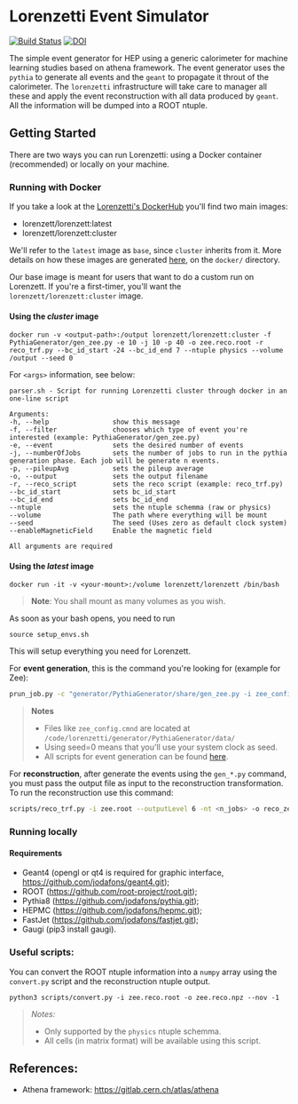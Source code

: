 # Lorenzetti Event Simulator

[![Build Status](https://travis-ci.org/jodafons/lorenzett.svg?branch=master)](https://travis-ci.org/jodafons/lorenzett)
[![DOI](https://zenodo.org/badge/248031762.svg)](https://zenodo.org/badge/latestdoi/248031762)

The simple event generator for HEP using a generic calorimeter for machine learning 
studies based on athena framework. The event generator uses the `pythia` to
generate all events and the `geant` to propagate it throut of the calorimeter.
The `lorenzetti` infrastructure will take care to manager all these and apply
the event reconstruction with all data produced by `geant`. All the information
will be dumped into a ROOT ntuple.

## Getting Started

There are two ways you can run Lorenzetti: using a Docker container (recommended) or locally on your machine.

### Running with Docker

If you take a look at the [Lorenzetti's DockerHub](https://hub.docker.com/r/lorenzetti/lorenzetti) you'll find two main images:

* lorenzett/lorenzett:latest
* lorenzett/lorenzett:cluster

We'll refer to the `latest` image as `base`, since `cluster` inherits from it. More details on how these images are generated [here](https://github.com/jodafons/lorenzetti/tree/master/docker), on the `docker/` directory.

Our base image is meant for users that want to do a custom run on Lorenzett. If you're a first-timer, you'll want the `lorenzett/lorenzett:cluster` image.

#### Using the *cluster* image

```
docker run -v <output-path>:/output lorenzett/lorenzett:cluster -f PythiaGenerator/gen_zee.py -e 10 -j 10 -p 40 -o zee.reco.root -r reco_trf.py --bc_id_start -24 --bc_id_end 7 --ntuple physics --volume /output --seed 0
```

For `<args>` information, see below:

```
parser.sh - Script for running Lorenzetti cluster through docker in an one-line script
 
Arguments:
-h, --help                show this message
-f, --filter              chooses which type of event you're interested (example: PythiaGenerator/gen_zee.py)
-e, --event               sets the desired number of events
-j, --numberOfJobs        sets the number of jobs to run in the pythia generation phase. Each job will be generate n events.
-p, --pileupAvg           sets the pileup average
-o, --output              sets the output filename
-r, --reco_script         sets the reco script (example: reco_trf.py)
--bc_id_start             sets bc_id_start
--bc_id_end               sets bc_id_end
--ntuple                  sets the ntuple schemma (raw or physics)
--volume                  The path where everything will be mount
--seed                    The seed (Uses zero as default clock system)
--enableMagneticField     Enable the magnetic field
 
All arguments are required
```

#### Using the *latest* image

```
docker run -it -v <your-mount>:/volume lorenzett/lorenzett /bin/bash
```

> **Note**: You shall mount as many volumes as you wish.

As soon as your bash opens, you need to run
```
source setup_envs.sh
```

This will setup everything you need for Lorenzett.

For **event generation**, this is the command you're looking for (example for Zee):
```bash
prun_job.py -c "generator/PythiaGenerator/share/gen_zee.py -i zee_config.cmnd --outputLevel 6 --seed 0 -evt <n_events> --pileupAvg <average-pileup> --bc_id_start -8 --bc_id_end 7" -o zee.root -mt <n_threads> -n <n_jobs>
```

> **Notes**
> - Files like `zee_config.cmnd` are located at `/code/lorenzetti/generator/PythiaGenerator/data/`
> - Using seed=0 means that you'll use your system clock as seed.
> - All scripts for event generation can be found [here](https://github.com/jodafons/lorenzetti/tree/master/generator/PythiaGenerator/share).


For **reconstruction**, after generate the events using the `gen_*.py` command, you must pass the output file as input to the reconstruction transformation. To run the reconstruction use this command:

```bash
scripts/reco_trf.py -i zee.root --outputLevel 6 -nt <n_jobs> -o reco_zee.root
```

### Running locally

#### Requirements

- Geant4 (opengl or qt4 is required for graphic interface, https://github.com/jodafons/geant4.git);
- ROOT (https://github.com/root-project/root.git);
- Pythia8 (https://github.com/jodafons/pythia.git);
- HEPMC (https://github.com/jodafons/hepmc.git);
- FastJet (https://github.com/jodafons/fastjet.git);
- Gaugi (pip3 install gaugi).



### Useful scripts:

You can convert the ROOT ntuple information into a `numpy` array using the `convert.py` script and the reconstruction ntuple output.

```
python3 scripts/convert.py -i zee.reco.root -o zee.reco.npz --nov -1
```

> *Notes:*
> - Only supported by the `physics` ntuple schemma.
> - All cells (in matrix format) will be available using this script.

## References:

- Athena framework: https://gitlab.cern.ch/atlas/athena


